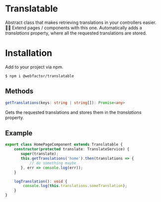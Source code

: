 # Translatable

Abstract class that makes retrieving translations in your controllers easier. 🏳️‍🌈
Extend pages / components with this one. Automatically adds a _translations_ property, where all the requested translations are stored.

# Installation

Add to your project via npm.
```
$ npm i @webfactor/translatable
```

## Methods
```typescript
getTranslations(keys: string | string[]): Promise<any>
```
Gets the requested translations and stores them in the _translations_ property.

## Example
```typescript
export class HomePageComponent extends Translatable {
    constructor(protected translate: TranslateService) {
       super(translate);
       this.getTranslations('home').then(translations => {
           // do something maybe
       }, err => console.log(err));
    }

    logTranslation(): void {
        console.log(this.translations.someTranslation);
    }
}
```